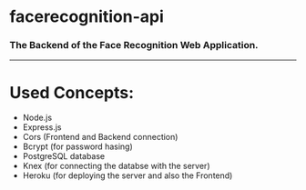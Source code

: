 # facerecognition-api
### The Backend of the Face Recognition Web Application.
---
# Used Concepts:
- Node.js
- Express.js
- Cors (Frontend and Backend connection)
- Bcrypt (for password hasing)
- PostgreSQL database
- Knex (for connecting the databse with the server)
- Heroku (for deploying the server and also the Frontend)
